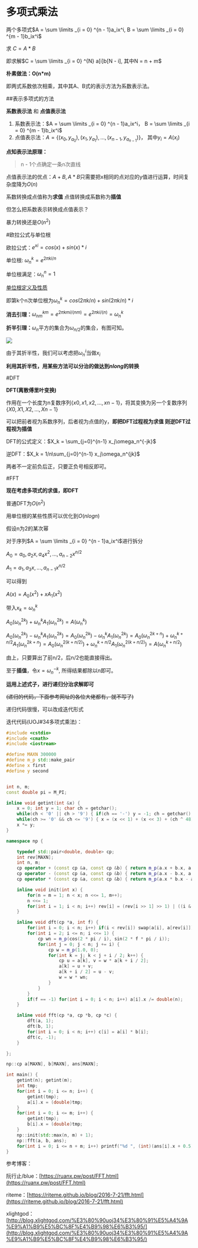 # 多项式乘法

两个多项式$A = \sum \limits _{i = 0} ^{n - 1}a_ix^i, B = \sum \limits _{i = 0} ^{m - 1}b_ix^i$

求 $C = A * B$

即求解$C = \sum \limits _{i = 0} ^{N} a[i]b[N - i], 其中N = n + m$

**朴素做法：O(n*m)**

即两式系数依次相乘，其中其A、B式的表示方法为系数表示法。


##表示多项式的方法

**系数表示法** 和 **点值表示法**

1. 系数表示法：$A = \sum \limits _{i = 0} ^{n - 1}a_ix^i，  B = \sum \limits _{i = 0} ^{m - 1}b_ix^i$
2. 点值表示法：$A = \{(x_0, y_{a_0}), (x_1, y_{a_1}), ..., (x_{n - 1}, y_{a_{n - 1}})\}$， 其中$y_i = A(x_i)$

**点知表示法原理：**

>n - 1个点确定一条n次直线

点值表示法的优点：$A + B, A * B$只需要把x相同的点对应的y值进行运算，时间复杂度降为$O(n)$

系数转换成点值称为**求值** 点值转换成系数称为**插值**

但怎么把系数表示转换成点值表示？

暴力转换还是$O(n^2)$

#欧拉公式与单位根

欧拉公式：$e^{xi} = cos(x) + sin(x)*i$

单位根: $\omega_n^k = e^{2πki/n}$

单位根满足：$\omega_n^n = 1$

[单位根定义及性质](http://baike.baidu.com/link?url=NuemOtexxtoWHePEgvBLUwvFm1upwx_EYUEvG8jHIjvy8XMEtkUOUt5483G8zHPjkzIWXIAmoC_CCNdNxUG7p1PTUp5GT_MbLn1FocHjEzTijX0zb0uOyNqGpYoAvkQ8)

即第k个n次单位根为$\omega_n^k= cos(2πk/n) + sin(2πk/n) * i$

**消去引理：**$\omega_{nm}^{km} = e^{2πkmi/(nm)} = e^{2πki/(n)} = \omega_n^k$

**折半引理：**$\omega_n$平方的集合为$\omega_{n/2}$的集合，有图可知。

![](https://i4.buimg.com/567571/a2bbef9639356c57.png)

由于其折半性，我们可以考虑把$\omega_n^i$当做$x_i$

**利用其折半性，用某些方法可以分治的做达到$nlong$的转换**


#DFT

**DFT(离散傅里叶变换)**

作用在一个长度为n复数序列$\{x0,x1,x2,…,xn−1\}$，将其变换为另一个复数序列$\{X0,X1,X2,…,Xn−1\}$



可以把前者视为系数序列，后者视为点值的y，**即把DFT过程视为求值 则逆DFT过程视为插值**

DFT的公式定义：$X_k = \sum_{j=0}^{n-1} x_j\omega_n^{-jk}$

逆DFT：$X_k = 1/n\sum_{j=0}^{n-1} x_j\omega_n^{jk}$

两者不一定前负后正，只要正负号相反即可。

#FFT

**现在考虑多项式的求值，即DFT**

普通DFT为$O(n^2)$

用单位根的某些性质可以优化到$O(nlogn)$



假设n为2的某次幂

对于序列$A = \sum \limits _{i = 0} ^{n - 1}a_ix^i$进行拆分

$A_0 = a_0, a_2x, a_4x^2,...,a_{n - 2}x^{n/2}$

$A_1 = a_1, a_3x,...,a_{n - 1}x^{n/2}$

可以得到

$A(x) = A_0(x^2) + xA_1(x^2)$


带入$x_k = \omega_n^k$



$A_0(\omega_n^{2k}) + \omega_n^kA_1(\omega_n^{2k}) = A(\omega_n^k)$

$A_0(\omega_n^{2k}) - \omega_n^kA_1(\omega_n^{2k}) = A_0(\omega_n^{2k}) - \omega_n^kA_1(\omega_n^{2k}) =A_0(\omega_n^{2k+n})+\omega_n^{k+n/2}A_1(\omega_n^{2k + n}) = A_0(\omega_n^{2(k + n/2)}) + \omega_n^{k + n/2}A_1(\omega_n^{2(k + n/2)}) = A(\omega_n^{k + n / 2})$


由上，只要算出了前n/2，后n/2也能直接得出。

至于**插值**，令$x = \omega _n ^{-k}$, 所得结果都除以n即可。



**运用上述式子，进行递归分治求解即可**

~~(递归的代码，下面参考网址的各位大佬都有，就不写了)~~

递归代码很慢，可以改成迭代形式

迭代代码(UOJ#34多项式乘法)：

```cpp
#include <cstdio>
#include <cmath>
#include <iostream>

#define MAXN 300000
#define m_p std::make_pair
#define x first
#define y second


int n, m;
const double pi = M_PI;

inline void getint(int &x) {
	x = 0; int y = 1; char ch = getchar();
	while(ch < '0' || ch > '9') { if(ch == '-') y = -1; ch = getchar(); }
	while(ch >= '0' && ch <= '9') { x = (x << 1) + (x << 3) + (ch ^ 48); ch = getchar(); }
	x *= y;
}

namespace np {

	typedef std::pair<double, double> cp;
	int rev[MAXN];
	int n, m;
	cp operator + (const cp &a, const cp &b) { return m_p(a.x + b.x, a.y + b.y); }
	cp operator - (const cp &a, const cp &b) { return m_p(a.x - b.x, a.y - b.y); }
	cp operator * (const cp &a, const cp &b) { return m_p(a.x * b.x - a.y * b.y, a.x * b.y + a.y * b.x); }

	inline void init(int x) {
		for(n = m = 1; n < x; n <<= 1, m++);
		n <<= 1;
		for(int i = 1; i < n; i++) rev[i] = (rev[i >> 1] >> 1) | ((i & 1) << (m - 1));
	}

	inline void dft(cp *a, int f) {
		for(int i = 0; i < n; i++) if(i < rev[i]) swap(a[i], a[rev[i]]);
		for(int i = 2; i <= n; i <<= 1) {
			cp wn = m_p(cos(2 * pi / i), sin(2 * f * pi / i));
			for(int j = 0; j < n; j += i) {
				cp w = m_p(1.0, 0);
				for(int k = j; k < j + i / 2; k++) {
					cp u = a[k], v = w * a[k + i / 2];
					a[k] = u + v;
					a[k + i / 2] = u - v;
					w = w * wn;
				}
			}
		}
		if(f == -1) for(int i = 0; i < n; i++) a[i].x /= double(n);
	}

	inline void fft(cp *a, cp *b, cp *c) {
		dft(a, 1);
		dft(b, 1);
		for(int i = 0; i < n; i++) c[i] = a[i] * b[i];
		dft(c, -1);
	}

};

np::cp a[MAXN], b[MAXN], ans[MAXN];

int main() {
	getint(n); getint(m);
 	int tmp;
 	for(int i = 0; i <= n; i++) {
 		getint(tmp);
 		a[i].x = (double)tmp;
 	}
	for(int i = 0; i <= m; i++) {
		getint(tmp);
		b[i].x = (double)tmp;
	}
	np::init(std::max(n, m) + 1);
	np::fft(a, b, ans);
	for(int i = 0; i <= n + m; i++) printf("%d ", (int)(ans[i].x + 0.5));
}
```

参考博客：

阮行止/blue：[https://ruanx.pw/post/FFT.html](https://ruanx.pw/post/FFT.html)

riteme：[https://riteme.github.io/blog/2016-7-21/fft.html](https://riteme.github.io/blog/2016-7-21/fft.html)

xlightgod：[http://blog.xlightgod.com/%E3%80%90uoj34%E3%80%91%E5%A4%9A%E9%A1%B9%E5%BC%8F%E4%B9%98%E6%B3%95/](http://blog.xlightgod.com/%E3%80%90uoj34%E3%80%91%E5%A4%9A%E9%A1%B9%E5%BC%8F%E4%B9%98%E6%B3%95/)

